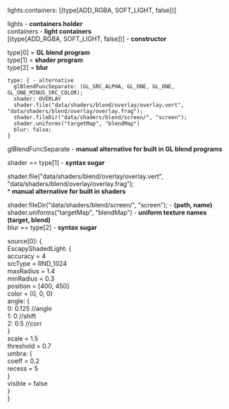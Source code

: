 lights.containers: [(type[ADD_RGBA, SOFT_LIGHT, false])]

lights - <b>containers holder</b><br>
containers - <b>light containers</b><br>
  [(type[ADD_RGBA, SOFT_LIGHT, false])] - <b>constructor</b> <br>

  type[0] = <b>GL blend program </b> <br>
  type[1] = <b>shader program </b> <br>
  type[2] = <b>blur </b> <br>

	type: { - alternative 
      glBlendFuncSeparate: (GL_SRC_ALPHA, GL_ONE, GL_ONE, GL_ONE_MINUS_SRC_COLOR);
      shader: OVERLAY
      shader.file("data/shaders/blend/overlay/overlay.vert", "data/shaders/blend/overlay/overlay.frag");
      shader.fileDir("data/shaders/blend/screen/", "screen");
      shader.uniforms("targetMap", "blendMap")
      blur: false;
    }	
  
  glBlendFuncSeparate - <b>manual alternative for built in GL blend programs</b><br>
  
  shader == type[1] - <b>syntax sugar</b><br>
  
  shader.file("data/shaders/blend/overlay/overlay.vert", "data/shaders/blend/overlay/overlay.frag");<br>
  <b>^ manual alternative for built in shaders</b><br>
  
  shader.fileDir("data/shaders/blend/screen/", "screen"); - <b>(path, name)</b><br>
  shader.uniforms("targetMap", "blendMap") -<b> uniform texture names (target, blend)</b><br>
  blur == type[2] - <b>syntax sugar</b><br>
  
   source[0]: { <br>
		  	EscapyShadedLight: { <br>
			  	accuracy = 4 <br>
				  srcType = RND_1024 <br>
			  	maxRadius = 1.4 <br>
			  	minRadius = 0.3 <br>
			  	position = [400, 450] <br>
			  	color = (0, 0, 0) <br>
			  	angle: { <br>
		  			0: 0.125 	//angle <br>
		  			1: 0 		//shift <br>
		  			2: 0.5 		//corr <br>
		  		} <br>
		  		scale = 1.5 <br>
		  		threshold = 0.7 <br>
	    		umbra: { <br>
		  			coeff = 0.2 <br>
					recess = 5 <br>
			  	} <br>
	  			visible = false <br>
	  		} <br>
	  	} <br>
  
